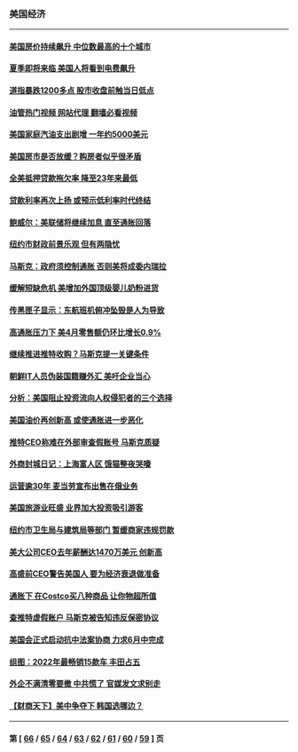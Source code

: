 ### 美国经济
---
#### [美国房价持续飙升 中位数最高的十个城市](../../pages/ncid1078158/n13740304.md?05191645) 
#### [夏季即将来临 美国人将看到电费飙升](../../pages/ncid1078158/n13740158.md?05191645) 
#### [道指暴跌1200多点 股市收盘前触当日低点](../../pages/ncid1078158/n13740252.md?05191645) 
#### [油管热门视频 网站代理 翻墙必看视频](http://209.222.30.114:81/youtube.html?05191645)
#### [美国家庭汽油支出剧增 一年约5000美元](../../pages/ncid1078158/n13740106.md?05191645) 
#### [美国房市是否放缓？购房者似乎很矛盾](../../pages/ncid1078158/n13739779.md?05191645) 
#### [全美抵押贷款拖欠率 降至23年来最低](../../pages/ncid1078158/n13739752.md?05191645) 
#### [贷款利率再次上扬 或预示低利率时代终结](../../pages/ncid1078158/n13739713.md?05191645) 
#### [鲍威尔：美联储将继续加息 直至通胀回落](../../pages/ncid1078158/n13739573.md?05191645) 
#### [纽约市财政前景乐观 但有两隐忧](../../pages/ncid1078158/n13739632.md?05191645) 
#### [马斯克：政府须控制通胀 否则美将成委内瑞拉](../../pages/ncid1078158/n13739448.md?05191645) 
#### [缓解短缺危机 美增加外国顶级婴儿奶粉进货](../../pages/ncid1078158/n13739358.md?05191645) 
#### [传黑匣子显示：东航班机俯冲坠毁是人为导致](../../pages/ncid1078158/n13739368.md?05191645) 
#### [高通胀压力下 美4月零售额仍环比增长0.9%](../../pages/ncid1078158/n13739304.md?05191645) 
#### [继续推进推特收购？马斯克提一关键条件](../../pages/ncid1078158/n13739305.md?05191645) 
#### [朝鲜IT人员伪装国籍赚外汇 美吁企业当心](../../pages/ncid1078158/n13739245.md?05191645) 
#### [分析：美国阻止投资流向人权侵犯者的三个选择](../../pages/ncid1078158/n13739120.md?05191645) 
#### [美国油价再创新高 或使通胀进一步恶化](../../pages/ncid1078158/n13738785.md?05191645) 
#### [推特CEO称难在外部审查假账号 马斯克质疑](../../pages/ncid1078158/n13738637.md?05191645) 
#### [外商封城日记：上海富人区 饿猫整夜哭嚎](../../pages/ncid1078158/n13738603.md?05191645) 
#### [运营逾30年 麦当劳宣布出售在俄业务](../../pages/ncid1078158/n13738565.md?05191645) 
#### [美国旅游业旺盛 业界加大投资吸引游客](../../pages/ncid1078158/n13738532.md?05191645) 
#### [纽约市卫生局与建筑局等部门 暂缓商家违规罚款](../../pages/ncid1078158/n13738147.md?05191645) 
#### [美大公司CEO去年薪酬达1470万美元 创新高](../../pages/ncid1078158/n13738015.md?05191645) 
#### [高盛前CEO警告美国人 要为经济衰退做准备](../../pages/ncid1078158/n13738025.md?05191645) 
#### [通胀下 在Costco买八种商品 让你物超所值](../../pages/ncid1078158/n13733702.md?05191645) 
#### [查推特虚假账户 马斯克被告知违反保密协议](../../pages/ncid1078158/n13737804.md?05191645) 
#### [美国会正式启动抗中法案协商 力求6月中完成](../../pages/ncid1078158/n13737740.md?05191645) 
#### [组图：2022年最畅销15款车 丰田占五](../../pages/ncid1078158/n13726608.md?05191645) 
#### [外企不满清零要撤 中共慌了 官媒发文求别走](../../pages/ncid1078158/n13737067.md?05191645) 
#### [【财商天下】美中争夺下 韩国选哪边？](../../pages/ncid1078158/n13736981.md?05191645) 

---
#### 第 [ [66](./66.md?05191645) / [65](./65.md?05191645) / [64](./64.md?05191645) / [63](./63.md?05191645) / [62](./62.md?05191645) / [61](./61.md?05191645) / [60](./60.md?05191645) / [59](./59.md?05191645) ] 页
